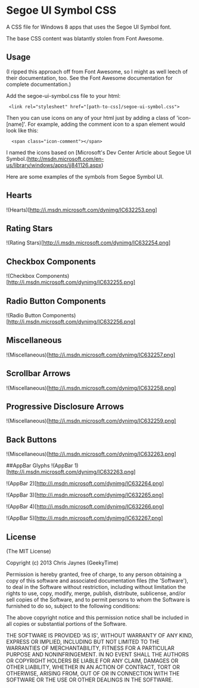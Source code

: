 
# Segoe UI Symbol CSS

  A CSS file for Windows 8 apps that uses the Segoe UI Symbol font.

  The base CSS content was blatantly stolen from Font Awesome.

## Usage

  (I ripped this approach off from Font Awesome, so I might as well leech of their documentation, too.  See the Font Awesome documentation for complete documentation.)

  Add the segoe-ui-symbol.css file to your html:

```
 <link rel="stylesheet" href="[path-to-css]/segoe-ui-symbol.css">
```
Then you can use icons on any of your html just by adding a class of 'icon-[name]'.  For example, adding the comment icon to a span element would look like this:

```
  <span class="icon-comment"></span>
```
I named the icons based on [Microsoft's Dev Center Article about Segoe UI Symbol.(http://msdn.microsoft.com/en-us/library/windows/apps/jj841126.aspx)

Here are some examples of the symbols from Segoe Symbol UI.

## Hearts
!(Hearts)[http://i.msdn.microsoft.com/dynimg/IC632253.png]

## Rating Stars
!(Rating Stars)[http://i.msdn.microsoft.com/dynimg/IC632254.png]

## Checkbox Components
!(Checkbox Components)[http://i.msdn.microsoft.com/dynimg/IC632255.png]

## Radio Button Components
!(Radio Button Components)[http://i.msdn.microsoft.com/dynimg/IC632256.png]

## Miscellaneous
!(Miscellaneous)[http://i.msdn.microsoft.com/dynimg/IC632257.png]

## Scrollbar Arrows
!(Miscellaneous)[http://i.msdn.microsoft.com/dynimg/IC632258.png]

## Progressive Disclosure Arrows
!(Miscellaneous)[http://i.msdn.microsoft.com/dynimg/IC632259.png]

## Back Buttons
!(Miscellaneous)[http://i.msdn.microsoft.com/dynimg/IC632263.png]

##AppBar Glyphs
!(AppBar 1)[http://i.msdn.microsoft.com/dynimg/IC632263.png]

!(AppBar 2)[http://i.msdn.microsoft.com/dynimg/IC632264.png]

!(AppBar 3)[http://i.msdn.microsoft.com/dynimg/IC632265.png]

!(AppBar 4)[http://i.msdn.microsoft.com/dynimg/IC632266.png]

!(AppBar 5)[http://i.msdn.microsoft.com/dynimg/IC632267.png]

## License 

(The MIT License)

Copyright (c) 2013 Chris Jaynes (GeekyTime)

Permission is hereby granted, free of charge, to any person obtaining
a copy of this software and associated documentation files (the
'Software'), to deal in the Software without restriction, including
without limitation the rights to use, copy, modify, merge, publish,
distribute, sublicense, and/or sell copies of the Software, and to
permit persons to whom the Software is furnished to do so, subject to
the following conditions:

The above copyright notice and this permission notice shall be
included in all copies or substantial portions of the Software.

THE SOFTWARE IS PROVIDED 'AS IS', WITHOUT WARRANTY OF ANY KIND,
EXPRESS OR IMPLIED, INCLUDING BUT NOT LIMITED TO THE WARRANTIES OF
MERCHANTABILITY, FITNESS FOR A PARTICULAR PURPOSE AND NONINFRINGEMENT.
IN NO EVENT SHALL THE AUTHORS OR COPYRIGHT HOLDERS BE LIABLE FOR ANY
CLAIM, DAMAGES OR OTHER LIABILITY, WHETHER IN AN ACTION OF CONTRACT,
TORT OR OTHERWISE, ARISING FROM, OUT OF OR IN CONNECTION WITH THE
SOFTWARE OR THE USE OR OTHER DEALINGS IN THE SOFTWARE.